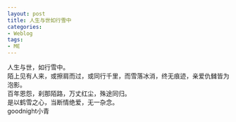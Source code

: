 ```yaml
---
layout: post
title: 人生与世如行雪中
categories:
- Weblog
tags:
- ME
---
```

人生与世，如行雪中。   
陌上见有人来，或擦肩而过，或同行千里，而雪落冰消，终无痕迹，亲爱仇雠皆为泡影。   
百年恩怨，刹那陌路，万丈红尘，殊途同归。   
是以鹤雪之心，当断情绝爱，无一杂念。   
goodnight小青
